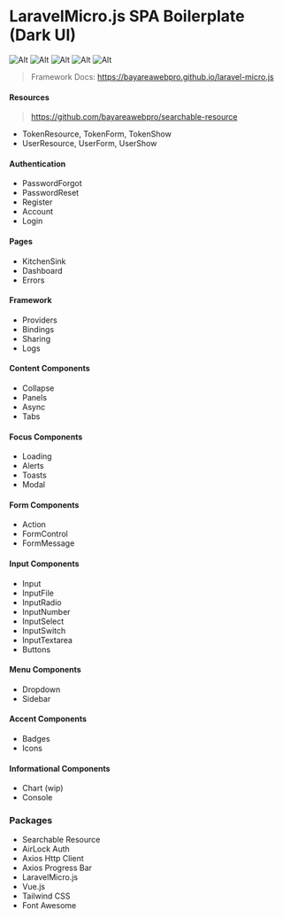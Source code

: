 # LaravelMicro.js SPA Boilerplate (Dark UI)

![Alt](https://github.com/bayareawebpro/laravel-micro-spa-boilerplate/raw/master/screens-home.png)
![Alt](https://github.com/bayareawebpro/laravel-micro-spa-boilerplate/raw/master/screens-forms.png)
![Alt](https://github.com/bayareawebpro/laravel-micro-spa-boilerplate/raw/master/screens-charts.png)
![Alt](https://github.com/bayareawebpro/laravel-micro-spa-boilerplate/raw/master/screens-resource.png)
![Alt](https://github.com/bayareawebpro/laravel-micro-spa-boilerplate/raw/master/screens-performance.png)

> Framework Docs: https://bayareawebpro.github.io/laravel-micro.js


#### Resources
> https://github.com/bayareawebpro/searchable-resource
- TokenResource, TokenForm, TokenShow
- UserResource, UserForm, UserShow

#### Authentication
- PasswordForgot
- PasswordReset
- Register
- Account
- Login

#### Pages
- KitchenSink
- Dashboard
- Errors

#### Framework
- Providers
- Bindings
- Sharing
- Logs

#### Content Components
- Collapse
- Panels
- Async
- Tabs

#### Focus Components
- Loading
- Alerts
- Toasts
- Modal

#### Form Components
- Action
- FormControl
- FormMessage

#### Input Components
- Input
- InputFile
- InputRadio
- InputNumber
- InputSelect
- InputSwitch
- InputTextarea
- Buttons

#### Menu Components
- Dropdown
- Sidebar

#### Accent Components
- Badges
- Icons

#### Informational Components
- Chart (wip)
- Console

### Packages
- Searchable Resource
- AirLock Auth
- Axios Http Client
- Axios Progress Bar
- LaravelMicro.js
- Vue.js
- Tailwind CSS
- Font Awesome
